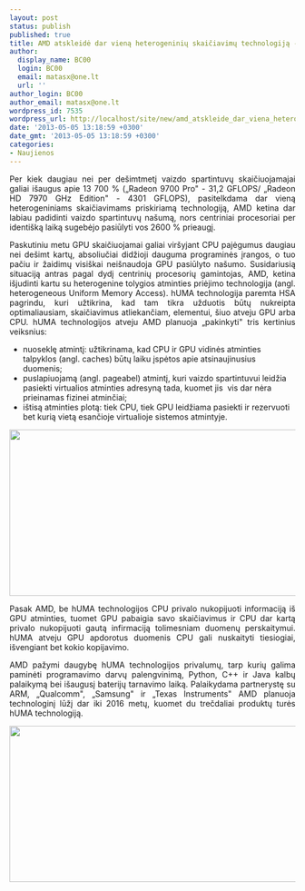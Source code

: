 ```yaml
---
layout: post
status: publish
published: true
title: AMD atskleidė dar vieną heterogeninių skaičiavimų technologiją - hUMA
author:
  display_name: BC00
  login: BC00
  email: matasx@one.lt
  url: ''
author_login: BC00
author_email: matasx@one.lt
wordpress_id: 7535
wordpress_url: http://localhost/site/new/amd_atskleide_dar_viena_heterogeniniu_skaiciavimu_technologija__huma/
date: '2013-05-05 13:18:59 +0300'
date_gmt: '2013-05-05 13:18:59 +0300'
categories:
- Naujienos
---
```

<p style="text-align: justify;">
	Per kiek daugiau nei per de&scaron;imtmetį vaizdo spartintuvų skaičiuojamajai galiai i&scaron;augus apie 13 700 % (&bdquo;Radeon 9700 Pro&quot; - 31,2 GFLOPS/ &bdquo;Radeon HD 7970 GHz Edition&quot; - 4301 GFLOPS), pasitelkdama dar vieną heterogeniniams skaičiavimams priskiriamą technologiją, AMD ketina dar labiau padidinti vaizdo spartintuvų na&scaron;umą, nors centriniai procesoriai per identi&scaron;ką laiką sugebėjo pasiūlyti vos 2600 % prieaugį.</p>
<p style="text-align: justify;">
	Paskutiniu metu GPU skaičiuojamai galiai vir&scaron;yjant CPU pajėgumus daugiau nei de&scaron;imt kartų, absoliučiai didžioji dauguma programinės įrangos, o tuo pačiu ir žaidimų visi&scaron;kai nei&scaron;naudoja GPU pasiūlyto na&scaron;umo. Susidariusią situaciją antras pagal dydį centrinių procesorių gamintojas, AMD, ketina i&scaron;judinti kartu su heterogenine tolygios atminties priėjimo technologija (angl. heterogeneous Uniform Memory Access). hUMA technologija paremta HSA pagrindu, kuri užtikrina, kad tam tikra užduotis būtų nukreipta optimaliausiam, skaičiavimus atliekančiam, elementui, &scaron;iuo atveju GPU arba CPU. hUMA technologijos atveju AMD planuoja &bdquo;pakinkyti&quot; tris kertinius veiksnius:</p>
<ul>
<li>
		nuoseklę atmintį: užtikrinama, kad CPU ir GPU vidinės atminties talpyklos (angl. caches) būtų laiku įspėtos apie atsinaujinusius duomenis;</li>
<li>
		puslapiuojamą (angl. pageabel) atmintį, kuri vaizdo spartintuvui leidžia pasiekti virtualios atminties adresyną tada, kuomet jis&nbsp; vis dar nėra prieinamas fizinei atminčiai;</li>
<li>
		i&scaron;tisą atminties plotą: tiek CPU, tiek GPU leidžiama pasiekti ir rezervuoti bet kurią vietą esančioje virtualioje sistemos atmintyje.</li>
</ul>
<p style="text-align: center;">
	<img alt="" src="http://technews.lt/userfiles/amd-slide-9-introducing-huma,9-E-382658-3.jpg" style="width: 520px; height: 293px;" /></p>
<p style="text-align: justify;">
	Pasak AMD, be hUMA technologijos CPU privalo nukopijuoti informaciją i&scaron; GPU atminties, tuomet GPU pabaigia savo skaičiavimus ir CPU dar kartą privalo nukopijuoti gautą infirmaciją tolimesniam duomenų perskaitymui. hUMA atveju GPU apdorotus duomenis CPU gali nuskaityti tiesiogiai, i&scaron;vengiant bet kokio kopijavimo.</p>
<p style="text-align: justify;">
	AMD pažymi daugybę hUMA technologijos privalumų, tarp kurių galima paminėti programavimo darvų palengvinimą, Python, C++ ir Java kalbų palaikymą bei i&scaron;augusį baterijų tarnavimo laiką. Palaikydama partnerystę su ARM, &bdquo;Qualcomm&quot;, &bdquo;Samsung&quot; ir &bdquo;Texas Instruments&quot; AMD planuoja technologinį lūžį dar iki 2016 metų, kuomet du trečdaliai produktų turės hUMA technologiją.</p>
<p style="text-align: justify;">
	<img alt="" src="http://technews.lt/userfiles/amd-huma-top-10-reasons,9-G-382660-3.jpg" style="width: 520px; height: 275px;" /></p>
